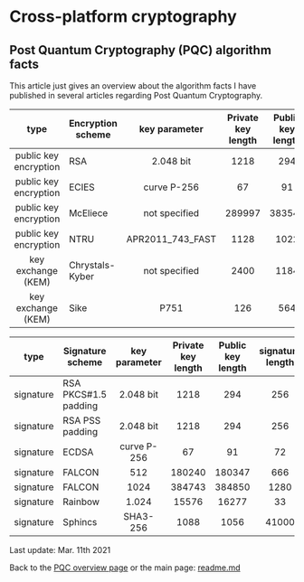 # Cross-platform cryptography

## Post Quantum Cryptography (PQC) algorithm facts

This article just gives an overview about the algorithm facts I have published in several articles regarding Post Quantum Cryptography.


| type| Encryption scheme | key parameter | Private key length | Public key length | ciphertext length |
| :----: | ------ | :---: | :----: | :---: | :----: |
| public key encryption | RSA | 2.048 bit | 1218 | 294 | 256 |
| public key encryption | ECIES  | curve P-256 | 67 | 91 | 128 |
| public key encryption | McEliece | not specified | 289997 | 383540 | 256 |
| public key encryption | NTRU | APR2011_743_FAST | 1128 | 1022 | 1022 |
| key exchange (KEM) | Chrystals-Kyber | not specified | 2400 | 1184 | 1088 |
| key exchange (KEM) | Sike | P751 | 126 | 564 | 596 |

| type| Signature scheme | key parameter | Private key length | Public key length | signature length |
| :----: | ------ | :---: | :----: | :---: | :----: |
| signature | RSA PKCS#1.5 padding| 2.048 bit | 1218 | 294 | 256 |
| signature | RSA PSS padding| 2.048 bit | 1218 | 294 | 256 |
| signature | ECDSA  | curve P-256 | 67 | 91 | 72 |
| signature | FALCON | 512 | 180240 | 180347 | 666 |
| signature | FALCON | 1024 | 384743 | 384850 | 1280 |
| signature | Rainbow | 1.024 | 15576 | 16277 | 33 |
| signature | Sphincs | SHA3-256 | 1088 | 1056 | 41000 |

Last update: Mar. 11th 2021

Back to the [PQC overview page](pqc_overview.md) or the main page: [readme.md](../readme.md)

